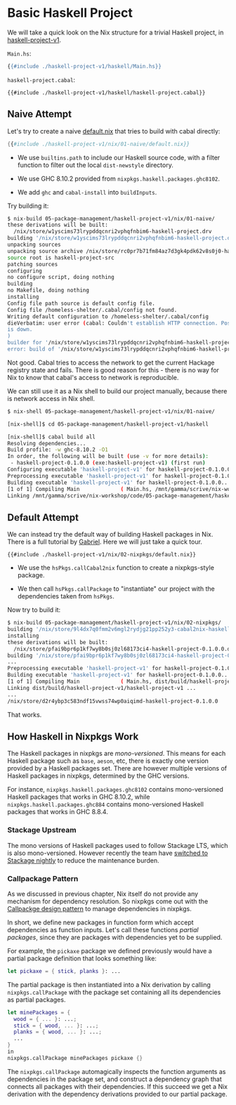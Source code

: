 # Basic Haskell Project

We will take a quick look on the Nix structure for a trivial Haskell project,
in [haskell-project-v1](./haskell-project-v1).

`Main.hs`:

```haskell
{{#include ./haskell-project-v1/haskell/Main.hs}}
```

`haskell-project.cabal`:


```
{{#include ./haskell-project-v1/haskell/haskell-project.cabal}}
```

## Naive Attempt

Let's try to create a naive
[default.nix](./haskell-project-v1/nix/01-naive/default.nix)
that tries to build with cabal directly:

```nix
{{#include ./haskell-project-v1/nix/01-naive/default.nix}}
```

- We use `builtins.path` to include our Haskell source code, with
  a filter function to filter out the local `dist-newstyle`
  directory.

- We use GHC 8.10.2 provided from `nixpkgs.haskell.packages.ghc8102`.

- We add `ghc` and `cabal-install` into `buildInputs`.

Try building it:

```bash
$ nix-build 05-package-management/haskell-project-v1/nix/01-naive/
these derivations will be built:
  /nix/store/w1yscims73lrypddqcnri2vphqfnbim6-haskell-project.drv
building '/nix/store/w1yscims73lrypddqcnri2vphqfnbim6-haskell-project.drv'...
unpacking sources
unpacking source archive /nix/store/rc0pr7b71fm84az7d3gk4pdk62v8s0j0-haskell-project-src
source root is haskell-project-src
patching sources
configuring
no configure script, doing nothing
building
no Makefile, doing nothing
installing
Config file path source is default config file.
Config file /homeless-shelter/.cabal/config not found.
Writing default configuration to /homeless-shelter/.cabal/config
dieVerbatim: user error (cabal: Couldn't establish HTTP connection. Possible cause: HTTP proxy server
is down.
)
builder for '/nix/store/w1yscims73lrypddqcnri2vphqfnbim6-haskell-project.drv' failed with exit code 1
error: build of '/nix/store/w1yscims73lrypddqcnri2vphqfnbim6-haskell-project.drv' failed
```

Not good. Cabal tries to access the network to get the current Hackage
registry state and fails. There is good reason for this - there is no way
for Nix to know that cabal's access to network is reproducible.

We can still use it as a Nix shell to build our project manually, because
there is network access in Nix shell.

```bash
$ nix-shell 05-package-management/haskell-project-v1/nix/01-naive/

[nix-shell]$ cd 05-package-management/haskell-project-v1/haskell

[nix-shell]$ cabal build all
Resolving dependencies...
Build profile: -w ghc-8.10.2 -O1
In order, the following will be built (use -v for more details):
 - haskell-project-0.1.0.0 (exe:haskell-project-v1) (first run)
Configuring executable 'haskell-project-v1' for haskell-project-0.1.0.0..
Preprocessing executable 'haskell-project-v1' for haskell-project-0.1.0.0..
Building executable 'haskell-project-v1' for haskell-project-0.1.0.0..
[1 of 1] Compiling Main             ( Main.hs, /mnt/gamma/scrive/nix-workshop/code/05-package-management/haskell-project-v1/haskell/dist-newstyle/build/x86_64-linux/ghc-8.10.2/haskell-project-0.1.0.0/x/haskell-project-v1/build/haskell-project-v1/haskell-project-v1-tmp/Main.o )
Linking /mnt/gamma/scrive/nix-workshop/code/05-package-management/haskell-project-v1/haskell/dist-newstyle/build/x86_64-linux/ghc-8.10.2/haskell-project-0.1.0.0/x/haskell-project-v1/build/haskell-project-v1/haskell-project-v1 ...
```

## Default Attempt

We can instead try the default way of building Haskell packages in Nix.
There is a full tutorial by
[Gabriel](https://github.com/Gabriel439/haskell-nix). Here we will
just take a quick tour.

```
{{#include ./haskell-project-v1/nix/02-nixpkgs/default.nix}}
```

  - We use the `hsPkgs.callCabal2nix` function to create a nixpkgs-style package.

  - We then call `hsPkgs.callPackage` to "instantiate" our project with the
    dependencies taken from `hsPkgs`.

Now try to build it:

```bash
$ nix-build 05-package-management/haskell-project-v1/nix/02-nixpkgs/
building '/nix/store/9l4dx7q0fmm2v6mgl2rydjg21pp252y3-cabal2nix-haskell-project.drv'...
installing
these derivations will be built:
  /nix/store/pfai9bpr6p1kf7wy8b0sj0zl68173ci4-haskell-project-0.1.0.0.drv
building '/nix/store/pfai9bpr6p1kf7wy8b0sj0zl68173ci4-haskell-project-0.1.0.0.drv'...
...
Preprocessing executable 'haskell-project-v1' for haskell-project-0.1.0.0..
Building executable 'haskell-project-v1' for haskell-project-0.1.0.0..
[1 of 1] Compiling Main             ( Main.hs, dist/build/haskell-project-v1/haskell-project-v1-tmp/Main.o )
Linking dist/build/haskell-project-v1/haskell-project-v1 ...
...
/nix/store/d2r4ybp3c583ndf15vwss74wp0aiqimd-haskell-project-0.1.0.0
```

That works.

## How Haskell in Nixpkgs Work

The Haskell packages in nixpkgs are _mono-versioned_. This means for each
Haskell package such as `base`, `aeson`, etc, there is exactly one version
provided by a Haskell packages set. There are however multiple versions
of Haskell packages in nixpkgs, determined by the GHC versions.

For instance, `nixpkgs.haskell.packages.ghc8102` contains mono-versioned
Haskell packages that works in GHC 8.10.2, while
`nixpkgs.haskell.packages.ghc884` contains mono-versioned Haskell packages
that works in GHC 8.8.4.

### Stackage Upstream

The mono versions of Haskell packages used to follow Stackage LTS,
which is also mono-versioned. However recently the team have
[switched to Stackage nightly](https://discourse.nixos.org/t/new-ghc-default-version-8-10-2-package-versions-now-from-stackage-nightly/10117)
to reduce the maintenance burden.

### Callpackage Pattern

As we discussed in previous chapter, Nix itself do not provide any
mechanism for dependency resolution. So nixpkgs come out with the
[Callpackge design pattern](https://nixos.org/guides/nix-pills/callpackage-design-pattern.html)
to manage dependencies in nixpkgs.

In short, we define new packages in function form which accept
dependencies as function inputs. Let's call these functions
_partial packages_, since they are packages with dependencies
yet to be supplied.

For example, the `pickaxe` package we defined previously would
have a partial package definition that looks something like:

```nix
let pickaxe = { stick, planks }: ...
```

The partial package is then instantiated into a Nix derivation
by calling `nixpkgs.callPackage` with the package set containing
all its dependencies as partial packages.

```nix
let minePackages = {
  wood = { ... }: ...;
  stick = { wood, ... }: ...;
  planks = { wood, ... }: ...;
  ...
}
in
nixpkgs.callPackage minePackages pickaxe {}
```

The `nixpkgs.callPackage` automagically inspects the function arguments
as dependencies in the package set, and construct a dependency graph
that connects all packages with their dependencies. If this succeed
we get a Nix derivation with the dependency derivations provided
to our partial package.
